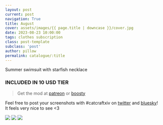 ```yaml
---
layout: post
current: post
navigation: True
title: August
cover: assets/images/{{ page.title | downcase }}/cover.jpg
date: 2023-08-23 10:00:00
tags: clothes subscription
class: post-template
subclass: 'post'
author: pillow
permalink: catalogue/:title
---
```


Summer swimsuit with starfish necklace

### INCLUDED IN 10 USD TIER

> Get the mod at [patreon](https://www.patreon.com/posts/88258786) or [boosty](https://boosty.to/miaumori/posts/0f9df241-05be-46dc-9dec-145e662897d7?share=post_link)

Feel free to post your screenshots with #catcraftxiv on [twitter](https://x.com/hashtag/catcraftxiv?src=hashtag_click) and [bluesky](https://bsky.app/hashtag/catcraftxiv)! It feels very nice to see <3

<img src="/assets/images/{{ page.title | downcase }}/ffxiv_dx11_2023-08-25_19-08-36.jpg"/>
<img src="/assets/images/{{ page.title | downcase }}/ffxiv_dx11_2023-08-25_19-04-11.jpg"/>
<img src="/assets/images/{{ page.title | downcase }}/cover.jpg"/>

